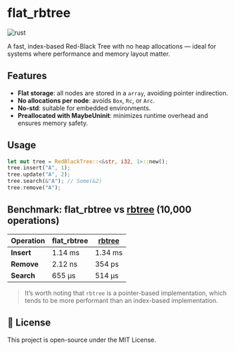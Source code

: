 # flat_rbtree

![rust](https://img.shields.io/badge/Rust-000000?style=for-the-badge&logo=rust&logoColor=white)

A fast, index-based Red-Black Tree with no heap allocations — ideal for systems where performance and memory layout matter.

## Features

- **Flat storage**: all nodes are stored in a `array`, avoiding pointer indirection.
- **No allocations per node**: avoids `Box`, `Rc`, or `Arc`.
- **No-std**: suitable for embedded environments.
- **Preallocated with MaybeUninit**: minimizes runtime overhead and ensures memory safety.

## Usage

```rust
let mut tree = RedBlackTree::<&str, i32, 1>::new();
tree.insert("A", 1);
tree.update("A", 2);
tree.search(&"A"); // Some(&2)
tree.remove("A");
```

## Benchmark: flat_rbtree vs [rbtree](https://docs.rs/rbtree/latest/rbtree/) (10,000 operations)

| Operation | flat_rbtree | [rbtree](https://docs.rs/rbtree/latest/rbtree/) |
|-----------|----------------|---------------|
| **Insert** | 1.14 ms   | 1.34 ms  | 
| **Remove** | 2.12 ns        | 354 ps       | 
| **Search** | 655 µs         | 514 µs       | 

> It’s worth noting that `rbtree` is a pointer-based implementation, which tends to be more performant than an index-based implementation.

## 📝 License

This project is open-source under the MIT License.
